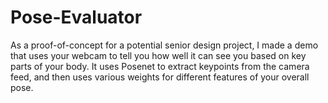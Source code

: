 # Pose-Evaluator
As a proof-of-concept for a potential senior design project, I made a demo that uses your webcam to tell you how well it can see you based on key parts of your body. It uses Posenet to extract keypoints from the camera feed, and then uses various weights for different features of your overall pose.
